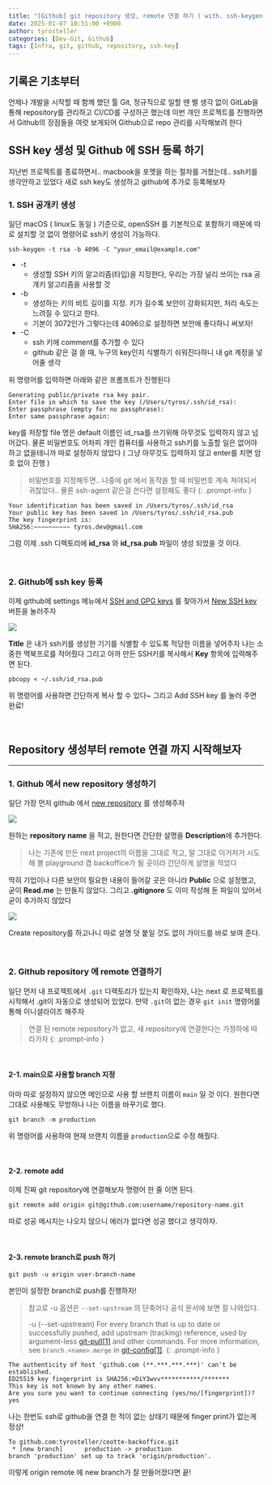 ```yaml
---
title: "[Github] git repository 생성, remote 연결 하기 ( with. ssh-keygen )"
date: 2025-01-07 10:51:00 +0900
author: tyrosteller
categories: [Dev-Git, Github]
tags: [Infra, git, github, repository, ssh-key]
---
```


## 기록은 기초부터

언제나 개발을 시작할 때 함께 했던 툴 Git, 정규직으로 일할 땐 별 생각 없이 GitLab을 통해 repository를 관리하고 CI/CD를 구성하곤 했는데
이번 개인 프로젝트를 진행하면서 Github의 장점들을 여럿 보게되어 Github으로 repo 관리를 시작해보려 한다



## **SSH key 생성 및 Github 에 SSH 등록 하기**

지난번 프로젝트를 종료하면서.. macbook을 포멧을 하는 절차를 거쳤는데.. ssh키를 생각안하고 있었다
새로 ssh key도 생성하고 github에 추가로 등록해보자

### **1. SSH 공개키 생성**

일단 macOS ( linux도 동일 ) 기준으로, openSSH 를 기본적으로 포함하기 때문에 따로 설치할 것 없이 명령어로 ssh키 생성이 가능하다.


```shell
ssh-keygen -t rsa -b 4096 -C "your_email@example.com"
```

* -t 
	* 생성할 SSH 키의 알고리즘(타입)을 지정한다, 우리는 가장 널리 쓰이는 rsa 공개키 알고리즘을 사용할 것
* -b
	* 생성하는 키의 비트 길이를 지정. 키가 길수록 보안이 강화되지만, 처리 속도는 느려질 수 있다고 한다.
	* 기본이 3072인가 그렇다는데 4096으로 설정하면 보안에 좋다하니 써보자!
* -C
	* ssh 키에 comment를 추가할 수 있다
	* github 같은 걸 쓸 때, 누구의 key인지 식별하기 쉬워진다하니 내 git 계정을 넣어줄 생각


위 명령어를 입력하면 아래와 같은 프롬프트가 진행된다

```
Generating public/private rsa key pair.
Enter file in which to save the key (/Users/tyros/.ssh/id_rsa):
Enter passphrase (empty for no passphrase):
Enter same passphrase again:
```

key를 저장할 file 명은 default 이름인 id_rsa를 쓰기위해 아무것도 입력하지 않고 넘어갔다.
물론 비밀번호도 어차피 개인 컴퓨터를 사용하고 ssh키를 노출할 일은 없어야하고 없을테니까 따로 설정하지 않았다 ( 그냥 아무것도 입력하지 않고 enter를 치면 암호 없이 진행 )
> 비밀번호를 지정해두면.. 나중에 git 에서 동작을 할 때 비밀번호 계속 쳐야되서 귀찮았다.. 물론 ssh-agent 같은걸 쓴다면 설정해도 좋다
{: .prompt-info }

```
Your identification has been saved in /Users/tyros/.ssh/id_rsa
Your public key has been saved in /Users/tyros/.ssh/id_rsa.pub
The key fingerprint is:
SHA256:~~~~~~~~~~ tyros.dev@gmail.com
```

그럼 이제 .ssh 디렉토리에 **id_rsa** 와 **id_rsa.pub** 파일이 생성 되었을 것 이다.

<br>   

### **2. Github에 ssh key 등록**

이제 github에 settings 메뉴에서 [SSH and GPG keys](https://github.com/settings/keys) 를 찾아가서 [New SSH key](https://github.com/settings/ssh/new) 버튼을 눌러주자

![](/assets/img/post/2025-01-07_Git-ssh_setting.png)

**Title** 은 내가 ssh키를 생성한 기기를 식별할 수 있도록 적당한 이름을 넣어주자 나는 소중한 맥북프로를 적어줬다
그리고 아까 만든 SSH키를 복사해서 **Key** 항목에 입력해주면 된다.


```shell
pbcopy < ~/.ssh/id_rsa.pub
```

위 명령어를 사용하면 간단하게 복사 할 수 있다~
그리고 Add SSH key 를 눌러 주면 완료!

<br>   

## **Repository 생성부터 remote 연결 까지 시작해보자**
---

### 1. Github 에서 new repository 생성하기

일단 가장 먼저 github 에서 [new repository](https://github.com/new) 를 생성해주자


![](/assets/img/post/2025-01-07_Git-create_new_repo.png)

원하는 **repository name** 을 적고, 원한다면 간단한 설명을 **Description**에 추가한다. 
> 나는 기존에 만든 next project의 이름을 그대로 적고, 말 그대로 이거저거 시도해 볼 playground 겸 backoffice가 될 곳이라 간단하게 설명을 적었다

딱히 기업이나 다른 보안이 필요한 내용이 들어갈 곳은 아니라 **Public** 으로 설정했고, 굳이 **Read.me** 는 만들지 않았다.
그리고 **.gitignore** 도 이미 작성해 둔 파일이 있어서 굳이 추가하지 않았다



![](/assets/img/post/2025-01-07_Git-repo-guide.png)

Create repository를 하고나니 따로 설명 덧 붙일 것도 없이 가이드를 바로 보여 준다.

<br>

### 2. Github repository 에 remote 연결하기

일단 먼저 내 프로젝트에서 `.git` 디렉토리가 있는지 확인하자, 나는 next 로 프로젝트를 시작해서 .git이 자동으로 생성되어 있었다.
만약 `.git`이 없는 경우 `git init` 명령어를 통해 이니셜라이즈 해주자
> 연결 된 remote repository가 없고, 새 repository에 연결한다는 가정하에 따라가자
{: .prompt-info }

<br>

#### 2-1. main으로 사용할 branch 지정

아마 따로 설정하지 않으면 메인으로 사용 할 브랜치 이름이 `main` 일 것 이다. 원한다면 그대로 사용해도 무방하나 나는 이름을 바꾸기로 했다.


```
git branch -m production
```
위 명령어를 사용하여 현재 브랜치 이름을 `production`으로 수정 해줬다.

<br>

#### 2-2. remote add

이제 진짜 git repository에 연결해보자 명령어 한 줄 이면 된다.

```shell
git remote add origin git@github.com:username/repository-name.git
```

따로 성공 메시지는 나오지 않으니 에러가 없다면 성공 했다고 생각하자.

<br>

#### 2-3. remote branch로 push 하기

```shell
git push -u origin user-branch-name
```
본인이 설정한 branch로 push를 진행하자! 

> 참고로 -u 옵션은 `--set-upstream` 의 단축어다
> 공식 문서에 보면 잘 나와있다.
>  
> -u (--set-upstream)
> For every branch that is up to date or successfully pushed, add upstream (tracking) reference, used by argument-less [git-pull[1]](https://git-scm.com/docs/git-pull) and other commands. For more information, see `branch.<name>.merge` in [git-config[1]](https://git-scm.com/docs/git-config).
>{: .prompt-info }

```
The authenticity of host 'github.com (**.***.***.***)' can't be established.
ED25519 key fingerprint is SHA256:+DiY3wvv***********/*******
This key is not known by any other names.
Are you sure you want to continue connecting (yes/no/[fingerprint])? yes
```

나는 한번도 ssh로 github을 연결 한 적이 없는 상태기 때문에 finger print가 없는게 정상! 


```
To github.com:tyrosteller/cootte-backoffice.git
 * [new branch]      production -> production
branch 'production' set up to track 'origin/production'.
```

이렇게 origin remote 에 new branch가 잘 만들어졌다면 끝!



